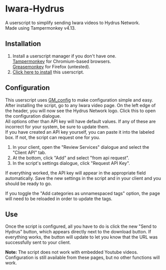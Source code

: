 # Iwara-Hydrus
A userscript to simplify sending Iwara videos to Hydrus Network.  
Made using Tampermonkey v4.13.

## Installation
1. Install a userscript manager if you don't have one.  
[Tampermonkey](https://chrome.google.com/webstore/detail/tampermonkey/dhdgffkkebhmkfjojejmpbldmpobfkfo) for Chromium-based browsers.  
[Greasemonkey](https://addons.mozilla.org/en-US/firefox/addon/greasemonkey/) for Firefox (untested).
2. [Click here to install](https://github.com/GoAwayNow/Iwara-Hydrus/raw/master/iwarahydrus.user.js) this userscript.

## Configuration
This userscript uses [GM_config](https://github.com/sizzlemctwizzle/GM_config/) to make configuration simple and easy.  
After installing the script, go to any Iwara video page. On the left edge of the header, you will now see the Hydrus Network logo. Click this to open the configuration dialogue.  
All options other than API key will have default values. If any of these are incorrect for your system, be sure to update them.  
If you have created an API key yourself, you can paste it into the labeled box. If not, the script can request one for you.

1. In your client, open the "Review Services" dialogue and select the "Client API" tab.
2. At the bottom, click "Add" and select "from api request".
3. In the script's settings dialogue, click "Request API Key".

If everything worked, the API key will appear in the appropriate field automatically. Save the new settings in the script and in your client and you should be ready to go.

If you toggle the "Add categories as unnamespaced tags" option, the page will need to be reloaded in order to update the tags.

## Use
Once the script is configured, all you have to do is click the new "Send to Hydrus" button, which appears directly next to the download button. If everything works, the button will update to let you know that the URL was successfully sent to your client.

__Note:__ The script does not work with embedded Youtube videos. Configuration is still available from these pages, but no other functions will work.
